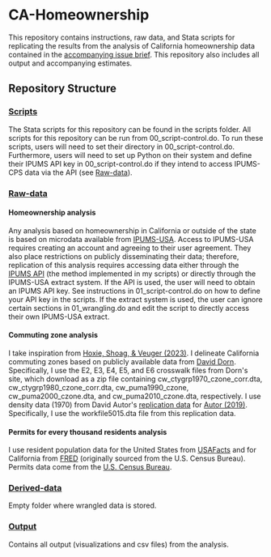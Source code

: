 # CA-Homeownership
This repository contains instructions, raw data, and Stata scripts for replicating the results from the analysis of California homeownership data contained in the [accompanying issue brief](https://youngamericans.berkeley.edu/2024/08/young-adults-and-the-decline-of-homeownership-in-california/). This repository also includes all output and accompanying estimates.

## Repository Structure

### [Scripts](https://github.com/jamesohawkins/California-Homeownership/tree/main/Scripts)
The Stata scripts for this repository can be found in the scripts folder. All scripts for this repository can be run from 00_script-control.do. To run these scripts, users will need to set their directory in 00_script-control.do. Furthermore, users will need to set up Python on their system and define their IPUMS API key in 00_script-control.do if they intend to access IPUMS-CPS data via the API (see [Raw-data](#raw-data)).

### [Raw-data](https://github.com/jamesohawkins/SCF-Comparison/tree/main/Raw-Data)

#### Homeownership analysis
Any analysis based on homeownership in California or outside of the state is based on microdata available from [IPUMS-USA](https://usa.ipums.org/usa/index.shtml). Access to IPUMS-USA requires creating an account and agreeing to their user agreement. They also place restrictions on publicly disseminating their data; therefore, replication of this analysis requires accessing data either through the [IPUMS API](https://developer.ipums.org/docs/v2/apiprogram/) (the method implemented in my scripts) or directly through the IPUMS-USA extract system. If the API is used, the user will need to obtain an IPUMS API key. See instructions in 01_script-control.do on how to define your API key in the scripts. If the extract system is used, the user can ignore certain sections in 01_wrangling.do and edit the script to directly access their own IPUMS-USA extract.

#### Commuting zone analysis
I take inspiration from [Hoxie, Shoag, & Veuger (2023)](https://www.sciencedirect.com/science/article/pii/S0047272723000889#fn6). I delineate California commuting zones based on publicly available data from [David Dorn](https://www.ddorn.net/data.htm#Local%20Labor%20Market%20Geography). Specifically, I use the E2, E3, E4, E5, and E6 crosswalk files from Dorn's site, which download as a zip file containing cw_ctygrp1970_czone_corr.dta, cw_ctygrp1980_czone_corr.dta, cw_puma1990_czone, cw_puma2000_czone.dta, and cw_puma2010_czone.dta, respectively. I use density data (1970) from David Autor's [replication data](https://www.openicpsr.org/openicpsr/project/116495/version/V1/view) for [Autor (2019)](https://www.aeaweb.org/articles?id=10.1257/pandp.20191110). Specifically, I use the workfile5015.dta file from this replication data.

#### Permits for every thousand residents analysis
I use resident population data for the United States from [USAFacts](https://usafacts.org/data/topics/people-society/population-and-demographics/population-data/population/) and for California from [FRED](https://fred.stlouisfed.org/series/CAPOP) (originally sourced from the U.S. Census Bureau). Permits data come from the [U.S. Census Bureau](https://www.census.gov/construction/bps/visualizations/datatool/index.html).

### [Derived-data](https://github.com/jamesohawkins/SCF-Comparison/tree/main/Derived-Data)
Empty folder where wrangled data is stored.

### [Output](https://github.com/jamesohawkins/SCF-Comparison/tree/main/Output)
Contains all output (visualizations and csv files) from the analysis.
